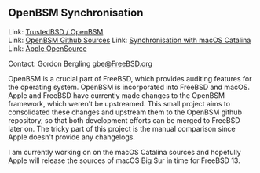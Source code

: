## OpenBSM Synchronisation ##

Link:	 [TrustedBSD / OpenBSM](http://www.trustedbsd.org/openbsm.html)  
Link:	 [OpenBSM Github Sources](https://github.com/openbsm/openbsm)
Link:	 [Synchronisation with macOS Catalina](https://github.com/openbsm/openbsm/commit/54a0c07cf8bac71554130e8f6760ca68e5f36c7f)
Link:	 [Apple OpenSource](https://opensource.apple.com)

Contact: Gordon Bergling <gbe@FreeBSD.org>  

OpenBSM is a crucial part of FreeBSD, which provides auditing features for
the operating system. OpenBSM is incorporated into FreeBSD and macOS.
Apple and FreeBSD have currently made changes to the OpenBSM framework,
which weren't be upstreamed. This small project aims to consolidated
these changes and upstream them to the OpenBSM github repository, so that
both development efforts can be merged to FreeBSD later on. The tricky part
of this project is the manual comparison since Apple doesn't provide any
changelogs.

I am currently working on on the macOS Catalina sources and hopefully Apple will
release the sources of macOS Big Sur in time for FreeBSD 13.
